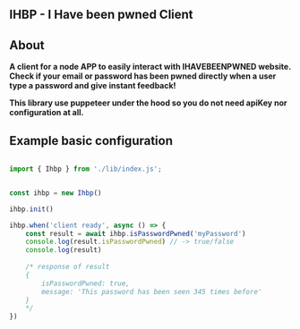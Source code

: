 ## IHBP - I Have been pwned Client

## About
**A client for a node APP to easily interact with IHAVEBEENPWNED website. Check if your email or 
password has been pwned directly when a user type a password and give instant feedback!**

**This library use puppeteer under the hood so you do not need apiKey nor configuration at all.**


## Example basic configuration

```javascript

import { Ihbp } from './lib/index.js';


const ihbp = new Ihbp()

ihbp.init()

ihbp.when('client ready', async () => {
    const result = await ihbp.isPasswordPwned('myPassword')
    console.log(result.isPasswordPwned) // -> true/false
    console.log(result)
    
    /* response of result
    {
        isPasswordPwned: true,
        message: 'This password has been seen 345 times before'
    }
    */
})
```
